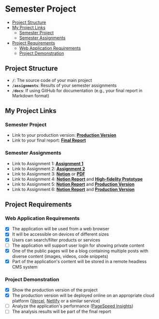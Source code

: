 # Semester Project <!-- omit in toc -->

- [Project Structure](#project-structure)
- [My Project Links](#my-project-links)
  - [Semester Project](#semester-project)
  - [Semester Assignments](#semester-assignments)
- [Project Requirements](#project-requirements)
  - [Web Application Requirements](#web-application-requirements)
  - [Project Demonstration](#project-demonstration)

## Project Structure

- **`/`**: The source code of your main project
- **`/assignments`**: Results of your semester assignments
- **`/docs`**: If using GitHub for documentation (e.g., your final report in Markdown format)

## My Project Links

### Semester Project

- Link to your production version: [**Production Version**](https://hcl-2024-2025.vercel.app) <!-- Replace with actual URL -->
- Link to your final report: [**Final Report**](URL_TO_FINAL_REPORT) <!-- Replace with actual URL -->
<!-- Add more as necessary -->

### Semester Assignments

- Link to Assignment 1: [**Assignment 1**](https://github.com/mjuric05/HCL-2024-2025/tree/main/assignments/Figma%20essentials) <!-- Replace with actual URL -->
- Link to Assignment 2: [**Assignment 2**](https://github.com/mjuric05/HCL-2024-2025/tree/main/assignments/User%20personas%20and%20information%20architecture) <!-- Replace with actual URL -->
- Link to Assignment 3: [**Notion**](https://wary-bay-791.notion.site/Next-js-Deploying-Application-13c708c272668021a256e1cfb383ff52?pvs=4) or [**PDF**](https://github.com/mjuric05/HCL-2024-2025/tree/main/assignments/Next.js%20-%20Deploying%20Application) 
- Link to Assignment 4: [**Notion Report**](https://wary-bay-791.notion.site/Low-High-fidelity-prototype-154708c27266807d94bbc9300a6d8e78?pvs=73) and [**High-fidelity Prototype**](https://github.com/mjuric05/HCL-2024-2025/blob/main/assignments/Low-High%20Fidelity%20Prototype/High-fidelity%20Prototype.pdf)
- Link to Assignment 5: [**Notion Report**](https://wary-bay-791.notion.site/Next-js-Dynamic-routes-data-fetching-15f708c2726680f9a808d43e69dcfbcc) and [**Production Version**](https://hcl-2024-2025.vercel.app/)
- Link to Assignment 6: [**Notion Report**](https://wary-bay-791.notion.site/Full-Responsive-Page-Coding-17b708c2726680b986eaecd1fcf08691?pvs=4) and [**Production Version**](https://hcl-2024-2025.vercel.app/)
## Project Requirements

### Web Application Requirements

- [X] The application will be used from a web browser
- [X] It will be accessible on devices of different sizes
- [X] Users can search/filter products or services
- [ ] The application will support user login for showing private content
- [X] One of the public pages will be a blog containing multiple posts with diverse content (images, videos, code snippets)
- [X] Part of the application's content will be stored in a remote headless CMS system

### Project Demonstration

- [X] Show the production version of the project
- [X] The production version will be deployed online on an appropriate cloud platform ([Vercel](https://vercel.com), [Netlify](https://www.netlify.com/) or a similar service)
- [ ] Analyze the application's performance ([PageSpeed Insights](https://pagespeed.web.dev/))
- [ ] The analysis results will be part of the final report
